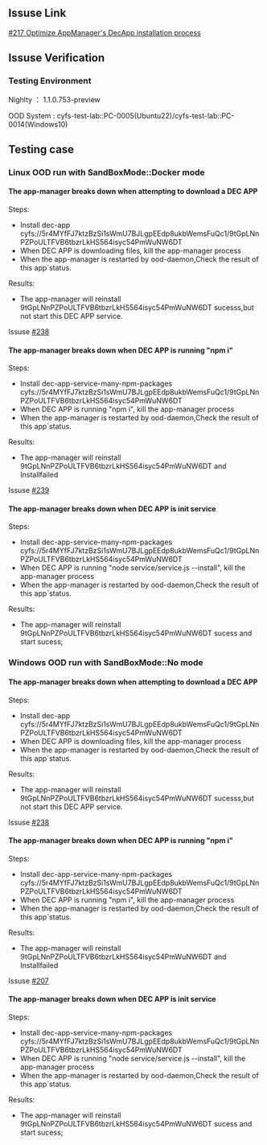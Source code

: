 
## Issuse Link

[ #217 Optimize AppManager's DecApp installation process](https://github.com/buckyos/CYFS/issues/217)


## Issuse Verification

### Testing Environment

Nighlty ： 1.1.0.753-preview

OOD System : cyfs-test-lab::PC-0005(Ubuntu22)/cyfs-test-lab::PC-0014(Windows10)

## Testing case

### Linux OOD run with SandBoxMode::Docker mode

#### The app-manager breaks down when attempting to download a DEC APP

Steps:
+ Install dec-app cyfs://5r4MYfFJ7ktzBzSi1sWmU7BJLgpEEdp8ukbWemsFuQc1/9tGpLNnPZPoULTFVB6tbzrLkHS564isyc54PmWuNW6DT
+ When DEC APP is downloading files, kill the app-manager process
+ When the app-manager is restarted by ood-daemon,Check the result of this app`status.


Results:
+ The app-manager will reinstall 9tGpLNnPZPoULTFVB6tbzrLkHS564isyc54PmWuNW6DT sucesss,but not start this DEC APP service.

Issuse [#238](https://github.com/buckyos/CYFS/issues/238)

#### The app-manager breaks down when DEC APP is running "npm i"

Steps: 

+ Install dec-app-service-many-npm-packages cyfs://5r4MYfFJ7ktzBzSi1sWmU7BJLgpEEdp8ukbWemsFuQc1/9tGpLNnPZPoULTFVB6tbzrLkHS564isyc54PmWuNW6DT
+ When DEC APP is running "npm i", kill the app-manager process
+ When the app-manager is restarted by ood-daemon,Check the result of this app`status.

Results:
+ The app-manager will reinstall 9tGpLNnPZPoULTFVB6tbzrLkHS564isyc54PmWuNW6DT and Installfailed 

Issuse [#239](https://github.com/buckyos/CYFS/issues/239)

#### The app-manager breaks down when DEC APP is init service

Steps:

+ Install dec-app-service-many-npm-packages cyfs://5r4MYfFJ7ktzBzSi1sWmU7BJLgpEEdp8ukbWemsFuQc1/9tGpLNnPZPoULTFVB6tbzrLkHS564isyc54PmWuNW6DT
+ When DEC APP is running "node service/service.js --install", kill the app-manager process
+ When the app-manager is restarted by ood-daemon,Check the result of this app`status.

Results:
+ The app-manager will reinstall 9tGpLNnPZPoULTFVB6tbzrLkHS564isyc54PmWuNW6DT sucess and start sucess;


### Windows OOD run with SandBoxMode::No mode

#### The app-manager breaks down when attempting to download a DEC APP

Steps:
+ Install dec-app cyfs://5r4MYfFJ7ktzBzSi1sWmU7BJLgpEEdp8ukbWemsFuQc1/9tGpLNnPZPoULTFVB6tbzrLkHS564isyc54PmWuNW6DT
+ When DEC APP is downloading files, kill the app-manager process
+ When the app-manager is restarted by ood-daemon,Check the result of this app`status.

Results:
+ The app-manager will reinstall 9tGpLNnPZPoULTFVB6tbzrLkHS564isyc54PmWuNW6DT sucesss,but not start this DEC APP service.

Issuse [#238](https://github.com/buckyos/CYFS/issues/238)

#### The app-manager breaks down when DEC APP is running "npm i"

Steps: 

+ Install dec-app-service-many-npm-packages cyfs://5r4MYfFJ7ktzBzSi1sWmU7BJLgpEEdp8ukbWemsFuQc1/9tGpLNnPZPoULTFVB6tbzrLkHS564isyc54PmWuNW6DT
+ When DEC APP is running "npm i", kill the app-manager process
+ When the app-manager is restarted by ood-daemon,Check the result of this app`status.

Results:
+ The app-manager will reinstall 9tGpLNnPZPoULTFVB6tbzrLkHS564isyc54PmWuNW6DT and Installfailed 

Issuse [#207](https://github.com/buckyos/CYFS/issues/207)

#### The app-manager breaks down when DEC APP is init service

Steps:

+ Install dec-app-service-many-npm-packages cyfs://5r4MYfFJ7ktzBzSi1sWmU7BJLgpEEdp8ukbWemsFuQc1/9tGpLNnPZPoULTFVB6tbzrLkHS564isyc54PmWuNW6DT
+ When DEC APP is running "node service/service.js --install", kill the app-manager process
+ When the app-manager is restarted by ood-daemon,Check the result of this app`status.

Results:
+ The app-manager will reinstall 9tGpLNnPZPoULTFVB6tbzrLkHS564isyc54PmWuNW6DT sucess and start sucess;